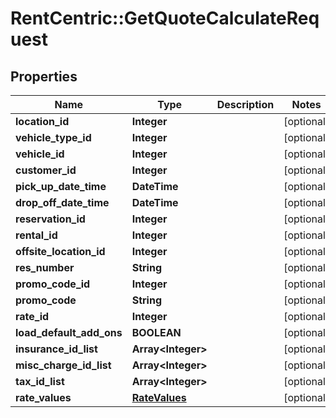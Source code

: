 # RentCentric::GetQuoteCalculateRequest

## Properties
Name | Type | Description | Notes
------------ | ------------- | ------------- | -------------
**location_id** | **Integer** |  | [optional] 
**vehicle_type_id** | **Integer** |  | [optional] 
**vehicle_id** | **Integer** |  | [optional] 
**customer_id** | **Integer** |  | [optional] 
**pick_up_date_time** | **DateTime** |  | [optional] 
**drop_off_date_time** | **DateTime** |  | [optional] 
**reservation_id** | **Integer** |  | [optional] 
**rental_id** | **Integer** |  | [optional] 
**offsite_location_id** | **Integer** |  | [optional] 
**res_number** | **String** |  | [optional] 
**promo_code_id** | **Integer** |  | [optional] 
**promo_code** | **String** |  | [optional] 
**rate_id** | **Integer** |  | [optional] 
**load_default_add_ons** | **BOOLEAN** |  | [optional] 
**insurance_id_list** | **Array&lt;Integer&gt;** |  | [optional] 
**misc_charge_id_list** | **Array&lt;Integer&gt;** |  | [optional] 
**tax_id_list** | **Array&lt;Integer&gt;** |  | [optional] 
**rate_values** | [**RateValues**](RateValues.md) |  | [optional] 


